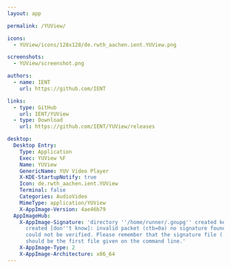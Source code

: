 ```yaml
---
layout: app

permalink: /YUView/

icons:
  - YUView/icons/128x128/de.rwth_aachen.ient.YUView.png

screenshots:
  - YUView/screenshot.png

authors:
  - name: IENT
    url: https://github.com/IENT

links:
  - type: GitHub
    url: IENT/YUView
  - type: Download
    url: https://github.com/IENT/YUView/releases

desktop:
  Desktop Entry:
    Type: Application
    Exec: YUView %F
    Name: YUView
    GenericName: YUV Video Player
    X-KDE-StartupNotify: true
    Icon: de.rwth_aachen.ient.YUView
    Terminal: false
    Categories: AudioVideo
    MimeType: application/YUView
    X-AppImage-Version: 4ae46b79
  AppImageHub:
    X-AppImage-Signature: 'directory ''/home/runner/.gnupg'' created keybox ''/home/runner/.gnupg/pubring.kbx''
      created [don''t know]: invalid packet (ctb=0a) no signature found the signature
      could not be verified. Please remember that the signature file (.sig or .asc)
      should be the first file given on the command line.'
    X-AppImage-Type: 2
    X-AppImage-Architecture: x86_64
---
```

